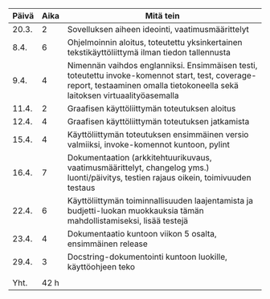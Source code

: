 | Päivä  | Aika | Mitä tein |
| ------ | ---- | --------- |
| 20.3.  |  2   | Sovelluksen aiheen ideointi, vaatimusmäärittelyt |
| 8.4.   |  6   | Ohjelmoinnin aloitus, toteutettu yksinkertainen tekstikäyttöliittymä ilman tiedon tallennusta |
| 9.4.   |  4   | Nimennän vaihdos englanniksi. Ensimmäisen testi, toteutettu invoke-komennot start, test, coverage-report, testaaminen omalla tietokoneella sekä laitoksen virtuaalityöasemalla |
| 11.4.  |  2   | Graafisen käyttöliittymän toteutuksen aloitus |
| 12.4.  |  4   | Graafisen käyttöliittymän toteutuksen jatkamista |
| 15.4.  |  4   | Käyttöliittymän toteutuksen ensimmäinen versio valmiiksi, invoke-komennot kuntoon, pylint |
| 16.4.  |  7   | Dokumentaation (arkkitehtuurikuvaus, vaatimusmäärittelyt, changelog yms.) luonti/päivitys, testien rajaus oikein, toimivuuden testaus |
| 22.4.  |  6   | Käyttöliittymän toiminnallisuuden laajentamista ja budjetti-luokan muokkauksia tämän mahdollistamiseksi, lisää testejä |
| 23.4.  |  4   | Dokumentaatio kuntoon viikon 5 osalta, ensimmäinen release |
| 29.4.  |  3   | Docstring-dokumentointi kuntoon luokille, käyttöohjeen teko |
|        |      |   |
| Yht.   |  42 h |   |





